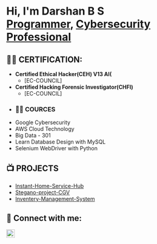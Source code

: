 <h1>Hi, I'm Darshan B S <br/><a href="https://github.com/Darshan51836/Darshan">Programmer</a>, <a href="https://www.linkedin.com/in/darshan572107/">Cybersecurity Professional</a></h1>

<h2>👨‍💻 CERTIFICATION:</h2>

- <b> Certified Ethical Hacker(CEH) V13 AI(</b>
  - [EC-COUNCIL]
- <b> Certified Hacking Forensic Investigator(CHFI)</b>
  - [EC-COUNCIL]
-  <h3>👨‍💻 COURCES </h3>
  -  Google Cybersecurity
  -  AWS Cloud Technology
  -  Big Data - 301
  -  Learn Database Design with MySQL
  -  Selenium WebDriver with Python
  
<h2>📺 PROJECTS </h2>

-    [Instant-Home-Service-Hub](https://github.com/Darshan51836/Instant-Home-Service-Hub)
-    [Stegano-project-CGV](https://github.com/Darshan51836/Steganography-project-CGV-main-project-CGV)
-    [Inventery-Management-System](https://github.com/Darshan51836/Inventory-Management-System)


<h2> 🤳 Connect with me:</h2>

[<img align="left" alt="darshan572107 | LinkedIn" width="22px" src="https://cdn.jsdelivr.net/npm/simple-icons@v3/icons/linkedin.svg" />][linkedin]

[linkedin]: https://linkedin.com/in/darshan572107

